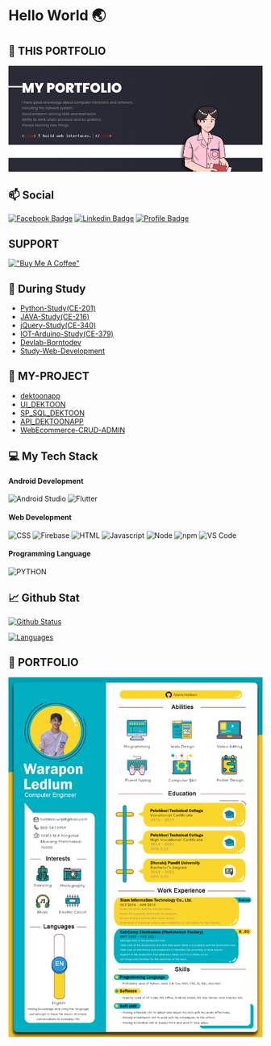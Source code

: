# Hello World 🌏
## 📖 THIS PORTFOLIO

![Banner](/image/image.png)

## 📫 Social
[![Facebook Badge](https://img.shields.io/badge/-Warapon-blue?style=flat&logo=Facebook&logoColor=white&link=https://www.facebook.com/mikkipastel/)](https://www.facebook.com/kennoi17/)
[![Linkedin Badge](https://img.shields.io/badge/-dekchaiken-blue?style=flat&logo=Linkedin&logoColor=white&link=https://www.linkedin.com/in/dekchaiken/)](https://www.linkedin.com/in/dekchaiken/)
[![Profile Badge](https://img.shields.io/badge/-WebProfile-yellow?style=flat&logo=protondrive&logoColor=black&link=https://dekchaiken.github.io/Warapon_Portfolio/)](https://dekchaiken.github.io/Warapon_Portfolio/)

## SUPPORT
[!["Buy Me A Coffee"](https://www.buymeacoffee.com/assets/img/custom_images/orange_img.png)](https://www.buymeacoffee.com/6446070300c)

## 📃 During Study 
- [Python-Study(CE-201)](https://github.com/dekchaiken/CE201)
- [JAVA-Study(CE-216)](https://github.com/dekchaiken/JAVA-SS.1)
- [jQuery-Study(CE-340)](https://github.com/dekchaiken/CE340)
- [IOT-Arduino-Study(CE-379)](https://github.com/dekchaiken/CE379)
- [Devlab-Borntodev](https://github.com/dekchaiken/Devlab-Borntodev)
- [Study-Web-Development](https://github.com/dekchaiken/Web-Development)

## 📃 MY-PROJECT
- [dektoonapp](https://github.com/dekchaiken/dektoonapp)
- [UI_DEKTOON](https://github.com/dekchaiken/UI_DEKTOON)
- [SP_SQL_DEKTOON](https://github.com/dekchaiken/SP_SQL_DEKTOON)
- [API_DEKTOONAPP](https://github.com/dekchaiken/API_DEKTOONAPP)
- [WebEcommerce-CRUD-ADMIN](https://github.com/dekchaiken/WebEcommerce-CRUD-ADMIN)


## 💻 My Tech Stack
#### Android Development
![Android Studio](https://img.shields.io/badge/Android_Studio-3DDC84?style=for-the-badge&logo=android-studio&logoColor=white)
![Flutter](https://img.shields.io/badge/Flutter-0095D5?&style=for-the-badge&logo=flutter&logoColor=white)

#### Web Development
![CSS](https://img.shields.io/badge/CSS3-1572B6?style=for-the-badge&logo=css3&logoColor=white)
![Firebase](https://img.shields.io/badge/firebase-ffca28?style=for-the-badge&logo=firebase&logoColor=black)
![HTML](https://img.shields.io/badge/HTML5-E34F26?style=for-the-badge&logo=html5&logoColor=white)
![Javascript](https://img.shields.io/badge/JavaScript-323330?style=for-the-badge&logo=javascript&logoColor=F7DF1E)
![Node](https://img.shields.io/badge/Node.js-339933?style=for-the-badge&logo=nodedotjs&logoColor=white)
![npm](https://img.shields.io/badge/npm-CB3837?style=for-the-badge&logo=npm&logoColor=white)
![VS Code](https://img.shields.io/badge/Visual_Studio_Code-0078D4?style=for-the-badge&logo=visual%20studio%20code&logoColor=white)

#### Programming Language
![PYTHON](https://img.shields.io/badge/PYTHON-ffcb00?style=for-the-badge&logo=python&logoColor=blue)


## 📈 Github Stat

[![Github Status](https://github-readme-stats.vercel.app/api?username=mikkipastel&count_private=true&theme=onedark&show_icons=true)](https://github.com/dekchaiken)

[![Languages](https://github-readme-stats.vercel.app/api/top-langs/?username=dekchaiken&layout=compact&langs_count=10&hide_border=true&custom_title=Languages&bg_color=f5f5f5)](https://github.com/dekchaiken)

## 📖 PORTFOLIO

![Banner](/image/port.png)
